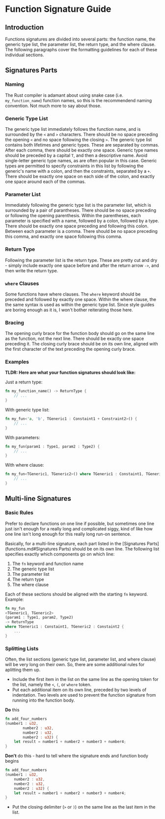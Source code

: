 # Function Signature Guide

## Introduction

Functions signatures are divided into several parts: the function name, the generic type list, the parameter list, the return type, and the where clause. The following paragraphs cover the formatting guidelines for each of these individual sections.

## Signatures Parts

### Naming
The Rust compiler is adamant about using snake case (i.e. `my_function_name`) function names, so this is the recommendend naming convention. Not much more to say about those.

### Generic Type List
The generic type list immediately follows the function name, and is surrounded by the `<` and `>` characters. There should be no space preceding the opening `<` and no space following the closing `>`. The generic type list contains both lifetimes and generic types. These are separated by commas. After each comma, there should be exactly one space. Generic type names should be preceded by a capital `T`, and then a descriptive name. Avoid single-letter generic type names, as are often popular in this case. Generic types are permitted to specify constraints in this list by following the generic's name with a colon, and then the constraints, separated by a `+`. There should be exactly one space on each side of the colon, and exactly one space around each of the commas.

### Parameter List
Immediately following the generic type list is the parameter list, which is surrounded by a pair of parantheses. There should be no space preceding or following the opening parenthesis. Within the parentheses, each parameter is specified with a name, followed by a colon, followed by a type. There should be exactly one space preceding and following this colon. Between each parameter is a comma. There should be no space preceding this comma, and exactly one space following this comma.

### Return Type
Following the parameter list is the return type. These are pretty cut and dry - simply include exactly one space before and after the return arrow `->`, and then write the return type.

### `where` Clauses
Some functions have where clauses. The `where` keyword should be preceded and followed by exactly one space. Within the where clause, the the same syntax is used as within the generic type list. Since style guides are boring enough as it is, I won't bother reiterating those here.

### Bracing
The opening curly brace for the function body should go on the same line as the function, not the next line. There should be exactly one space preceding it. The closing curly brace should be on its own line, aligned with the first character of the text preceding the opening curly brace.

### Examples
**TLDR: Here are what your function signatures should look like:**

Just a return type:
``` rust
fn my_function_name() -> ReturnType {
    // ...
}
```

With generic type list:
``` rust
fn my_fun<'a, 'b', TGeneric1 : Constaint1 + Constraint2>() {
    // ...
}
```

With parameters:
``` rust
fn my_fun(param1 : Type1, param2 : Type2) {
    // ...
}
```

With where clause:
``` rust
fn my_fun<TGeneric1, TGeneric2>() where TGeneric1 : Constaint1, TGeneric2 : Constraint2 {
    // ...
}
```

## Multi-line Signatures

### Basic Rules

Prefer to declare functions on one line if possible, but sometimes one line just isn't enough for a really long and complicated siggy, kind of like how one line isn't long enough for this really long run-on sentence.

Basically, for a multi-line signature, each part listed in the [Signatures Parts](functions.md#Signatures Parts) should be on its own line. The following list specifies exactly which components go on which line:

1. The `fn` keyword and function name
2. The generic type list
3. The parameter list
4. The return type
5. The where clause

Each of these sections should be aligned with the starting `fn` keyword. Example:

``` rust
fn my_fun
<TGeneric1, TGeneric2>
(param1 : Type1, param2, Type2)
-> ReturnType
where TGeneric1 : Constaint1, TGeneric2 : Constaint2 {
    ...
}
```

### Splitting Lists

Often, the list sections (generic type list, parameter list, and where clause) will be very long on their own. So, there are some additional rules for aplitting them up.

* Include the first item in the list on the same line as the opening token for the list, namely the `<`, `(`, or `where` token.
* Put each additional item on its own line, preceded by two levels of indentation. Two levels are used to prevent the function signature from running into the function body.

**Do** this
``` rust
fn add_four_numbers
(number1 : u32,
        number2 : u32,
        number2 : u32,
        number2 : u32) {
    let result = number1 + number2 + number3 + number4;
}
```

**Don't** do this - hard to tell where the signature ends and function body begins
``` rust
fn add_four_numbers
(number1 : u32,
    number2 : u32,
    number2 : u32,
    number2 : u32) {
    let result = number1 + number2 + number3 + number4;
}
```
* Put the closing delimiter (`>` or `)`) on the same line as the last item in the list.
